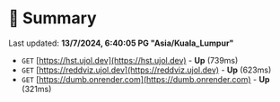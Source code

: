 # 📖 Summary
Last updated: **13/7/2024, 6:40:05 PG "Asia/Kuala_Lumpur"**

- `GET` [https://hst.ujol.dev](https://hst.ujol.dev) - **Up** (739ms)
- `GET` [https://reddviz.ujol.dev](https://reddviz.ujol.dev) - **Up** (623ms)
- `GET` [https://dumb.onrender.com](https://dumb.onrender.com) - **Up** (321ms)
